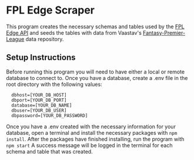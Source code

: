 # FPL Edge Scraper

This program creates the necessary schemas and tables used by the [FPL Edge API](https://github.com/alexward5/fpl-edge-api) and seeds the tables with data from Vaastav's [Fantasy-Premier-League](https://github.com/vaastav/Fantasy-Premier-League) data repository.

## Setup Instructions

Before running this program you will need to have either a local or remote database to connect to. Once you have a database, create a .env file in the root directory with the following values:

```
  dbhost=[YOUR_DB_HOST]
  dbport=[YOUR_DB_PORT]
  database=[YOUR_DB_NAME]
  dbuser=[YOUR_DB_USER]
  dbpassword=[YOUR_DB_PASSWORD]
```

Once you have a .env created with the necessary information for your database, open a terminal and install the necessary packages with `npm install`. After the packages have finished installing, run the program with `npm start` A success message will be logged in the terminal for each schema and table that was created.
